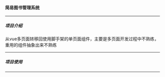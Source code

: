 #### 简易图书管理系统

-----

##### 项目介绍
从vue多页面转移回使用脚手架的单页面组件，主要是多页面开发过程中不熟练，重用的组件抽象出来不熟练

-----



##### 项目使用


-----